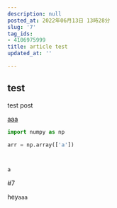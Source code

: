 ```yaml
---
description: null
posted_at: 2022年06月13日 13時28分
slug: '7'
tag_ids:
- 4106975999
title: article test
updated_at: ''

---
```

## test
test post

[aaa](/)


```python
import numpy as np

arr = np.array(['a'])



a
```

#7   

hey`aaa`